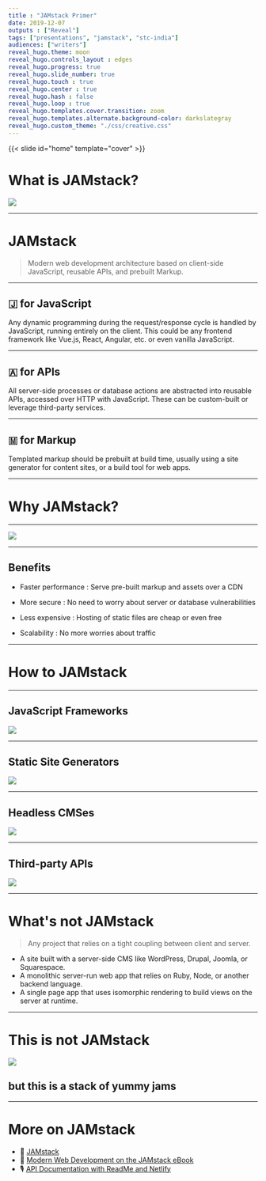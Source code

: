 ```yaml
---
title : "JAMstack Primer"
date: 2019-12-07
outputs : ["Reveal"]
tags: ["presentations", "jamstack", "stc-india"]
audiences: ["writers"]
reveal_hugo.theme: moon
reveal_hugo.controls_layout : edges
reveal_hugo.progress: true
reveal_hugo.slide_number: true
reveal_hugo.touch : true
reveal_hugo.center : true
reveal_hugo.hash : false
reveal_hugo.loop : true
reveal_hugo.templates.cover.transition: zoom
reveal_hugo.templates.alternate.background-color: darkslategray
reveal_hugo.custom_theme: "./css/creative.css"
---
```

{{< slide id="home" template="cover" >}}

# What is JAMstack? 

![](./images/jam-jars.jpg)





---
# JAMstack


> Modern web development architecture based on client-side JavaScript, reusable APIs, and prebuilt Markup.



---

## 🇯 for JavaScript

Any dynamic programming during the request/response cycle is handled by JavaScript, running entirely on the client. This could be any frontend framework like Vue.js, React, Angular, etc. or even vanilla JavaScript.

---

## 🇦 for APIs
All server-side processes or database actions are abstracted into reusable APIs, accessed over HTTP with JavaScript. These can be custom-built or leverage third-party services.

---

## 🇲 for Markup
Templated markup should be prebuilt at build time, usually using a site generator for content sites, or a build tool for web apps.


---

# Why JAMstack?

---


![](./images/jamstack-vs-cms.png)

---

## Benefits

* Faster performance : Serve pre-built markup and assets over a CDN

* More secure : No need to worry about server or database vulnerabilities

* Less expensive : Hosting of static files are cheap or even free

* Scalability : No more worries about traffic


---

# How to JAMstack

---

## JavaScript Frameworks

![](./images/js-frameworks.png)

---


## Static Site Generators

![](./images/static-site-generators.png)

---

## Headless CMSes

![](./images/headless-cms.png)

---

## Third-party APIs

![](./images/third-party-apis.png)

---
# What's not JAMstack

> Any project that relies on a tight coupling between client and server. 

* A site built with a server-side CMS like WordPress, Drupal, Joomla, or Squarespace.
* A monolithic server-run web app that relies on Ruby, Node, or another backend language.
* A single page app that uses isomorphic rendering to build views on the server at runtime.

---
# This is not JAMstack


![](./images/jam-jars.jpg)

## but this is a stack of yummy jams


---

# More on JAMstack

* 🔖 [JAMstack](https://jamstack.org/)
* 📖 [Modern Web Development on the JAMstack eBook](https://www.netlify.com/oreilly-jamstack/)
* 🎙️ [API Documentation with ReadMe and Netlify](https://www.heavybit.com/library/podcasts/jamstack-radio/ep-27-api-documentation-with-readme-and-netlify/)
